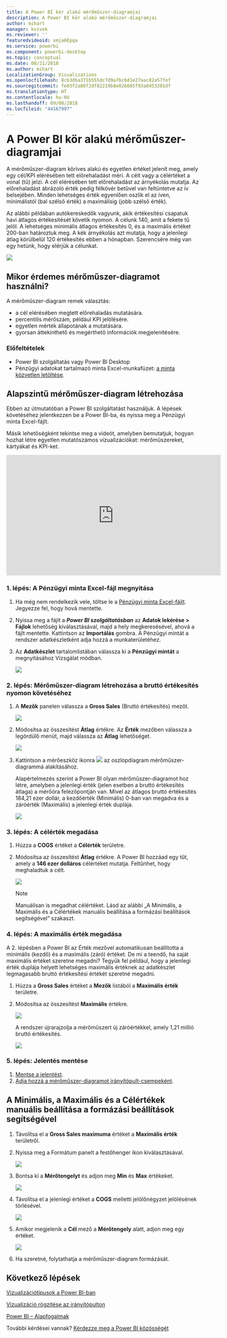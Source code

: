 ```yaml
---
title: A Power BI kör alakú mérőműszer-diagramjai
description: A Power BI kör alakú mérőműszer-diagramjai
author: mihart
manager: kvivek
ms.reviewer: ''
featuredvideoid: xmja6Epqa
ms.service: powerbi
ms.component: powerbi-desktop
ms.topic: conceptual
ms.date: 08/21/2018
ms.author: mihart
LocalizationGroup: Visualizations
ms.openlocfilehash: 8cb3dba371b555dc7d9a7bc6d1e27aac82a57fef
ms.sourcegitcommit: fe03f2a80f2df82219b8e026085f93a8453201df
ms.translationtype: HT
ms.contentlocale: hu-HU
ms.lasthandoff: 09/08/2018
ms.locfileid: "44167997"
---
```

# <a name="radial-gauge-charts-in-power-bi"></a>A Power BI kör alakú mérőműszer-diagramjai
A mérőműszer-diagram köríves alakú és egyetlen értéket jelenít meg, amely egy cél/KPI elérésében tett előrehaladást méri.  A célt vagy a célértéket a vonal (tű) jelzi. A cél elérésében tett előrehaladást az árnyékolás mutatja.  Az előrehaladást ábrázoló érték pedig félkövér betűvel van feltüntetve az ív belsejében. Minden lehetséges érték egyenlően oszlik el az íven, minimálistól (bal szélső érték) a maximálisig (jobb szélső érték).

Az alábbi példában autókereskedők vagyunk, akik értékesítési csapatuk havi átlagos értékesítését követik nyomon. A célunk 140, amit a fekete tű jelöl.  A lehetséges minimális átlagos értékesítés 0, és a maximális értéket 200-ban határoztuk meg.  A kék árnyékolás azt mutatja, hogy a jelenlegi átlag körülbelül 120 értékesítés ebben a hónapban. Szerencsére még van egy hetünk, hogy elérjük a célunkat.

![](media/power-bi-visualization-radial-gauge-charts/gauge_m.png)

## <a name="when-to-use-a-radial-gauge"></a>Mikor érdemes mérőműszer-diagramot használni?
A mérőműszer-diagram remek választás:

* a cél elérésében megtett előrehaladás mutatására.
* percentilis mérőszám, például KPI jelölésére.
* egyetlen mérték állapotának a mutatására.
* gyorsan áttekinthető és megérthető információk megjelenítésére.

### <a name="prerequisites"></a>Előfeltételek
 - Power BI szolgáltatás vagy Power BI Desktop
 - Pénzügyi adatokat tartalmazó minta Excel-munkafüzet: [a minta közvetlen letöltése](http://go.microsoft.com/fwlink/?LinkID=521962).

## <a name="create-a-basic-radial-gauge"></a>Alapszintű mérőműszer-diagram létrehozása
Ebben az útmutatóban a Power BI szolgáltatást használjuk. A lépések követéséhez jelentkezzen be a Power BI-ba, és nyissa meg a Pénzügyi minta Excel-fájlt.  

Másik lehetőségként tekintse meg a videót, amelyben bemutatjuk, hogyan hozhat létre egyetlen mutatószámos vizualizációkat: mérőműszereket, kártyákat és KPI-ket.

<iframe width="560" height="315" src="https://www.youtube.com/embed/xmja6EpqaO0?list=PL1N57mwBHtN0JFoKSR0n-tBkUJHeMP2cP" frameborder="0" allowfullscreen></iframe>

### <a name="step-1-open-the-financial-sample-excel-file"></a>1. lépés: A Pénzügyi minta Excel-fájl megnyitása
1. Ha még nem rendelkezik vele, töltse le a [Pénzügyi minta Excel-fájlt](sample-financial-download.md). Jegyezze fel, hogy hová mentette.

2. Nyissa meg a fájlt a ***Power BI szolgáltatásban*** az **Adatok lekérése \> Fájlok** lehetőség kiválasztásával, majd a hely megkeresésével, ahová a fájlt mentette. Kattintson az **Importálás** gombra. A Pénzügyi mintát a rendszer adatkészletként adja hozzá a munkaterületéhez.

3. Az **Adatkészlet** tartalomlistában válassza ki a **Pénzügyi mintát** a megnyitásához Vizsgálat módban.

    ![](media/power-bi-visualization-radial-gauge-charts/power-bi-dataset.png)

### <a name="step-2-create-a-gauge-to-track-gross-sales"></a>2. lépés: Mérőműszer-diagram létrehozása a bruttó értékesítés nyomon követéséhez
1. A **Mezők** panelen válassza a **Gross Sales** (Bruttó értékesítés) mezőt.
   
   ![](media/power-bi-visualization-radial-gauge-charts/power-bi-gross-sales.png)
2. Módosítsa az összesítést **Átlag** értékre. Az **Érték** mezőben válassza a legördülő menüt, majd válassza az **Átlag** lehetőséget.
   
   ![](media/power-bi-visualization-radial-gauge-charts/changetoaverage_new.png)
3. Kattintson a mérőeszköz ikonra ![](media/power-bi-visualization-radial-gauge-charts/gaugeicon_new.png) az oszlopdiagram mérőműszer-diagrammá alakításához.
   
   Alapértelmezés szerint a Power BI olyan mérőműszer-diagramot hoz létre, amelyben a jelenlegi érték (jelen esetben a bruttó értékesítés átlaga) a mérőóra felezőpontján van. Mivel az átlagos bruttó értékesítés 184,21 ezer dollár, a kezdőérték (Minimális) 0-ban van megadva és a záróérték (Maximális) a jelenlegi érték duplája.
   
   ![](media/power-bi-visualization-radial-gauge-charts/power-bi-184.png)

### <a name="step-3-set-a-target-value"></a>3. lépés: A célérték megadása
1. Húzza a **COGS** értéket a **Célérték** területre.
2. Módosítsa az összesítést **Átlag** értékre.
   A Power BI hozzáad egy tűt, amely a **146 ezer dolláros** célértéket mutatja. Feltűnhet, hogy meghaladtuk a célt.
   
   ![](media/power-bi-visualization-radial-gauge-charts/power-bi-cogs.png)
   
   > [!NOTE]
   > Manuálisan is megadhat célértéket.  Lásd az alábbi „A Minimális, a Maximális és a Célértékek manuális beállítása a formázási beállítások segítségével” szakaszt.
   > 
   > 

### <a name="step-4-set-a-maximum-value"></a>4. lépés: A maximális érték megadása
A 2. lépésben a Power BI az Érték mezővel automatikusan beállította a minimális (kezdő) és a maximális (záró) értéket.  De mi a teendő, ha saját maximális értéket szeretne megadni?  Tegyük fel például, hogy a jelenlegi érték duplája helyett lehetséges maximális értéknek az adatkészlet legmagasabb bruttó értékesítési értékét szeretné megadni. 

1. Húzza a **Gross Sales** értéket a **Mezők** listából a **Maximális érték** területre.
2. Módosítsa az összesítést **Maximális** értékre.
   
   ![](media/power-bi-visualization-radial-gauge-charts/setmaximum_new.png)
   
   A rendszer újrarajzolja a mérőműszert új záróértékkel, amely 1,21 millió bruttó értékesítés.
   
   ![](media/power-bi-visualization-radial-gauge-charts/power-bi-final-gauge.png)

### <a name="step-5-save-your-report"></a>5. lépés: Jelentés mentése
1. [Mentse a jelentést](service-report-save.md).
2. [Adja hozzá a mérőműszer-diagramot irányítópult-csempeként](service-dashboard-tiles.md). 

## <a name="use-formatting-options-to-manually-set-minimum-maximum-and-target-values"></a>A Minimális, a Maximális és a Célértékek manuális beállítása a formázási beállítások segítségével
1. Távolítsa el a **Gross Sales maximuma** értéket a **Maximális érték** területről.
2. Nyissa meg a Formátum panelt a festőhenger ikon kiválasztásával.
   
   ![](media/power-bi-visualization-radial-gauge-charts/power-bi-max.png)
3. Bontsa ki a **Mérőtengelyt** és adjon meg **Min** és **Max** értékeket.
   
    ![](media/power-bi-visualization-radial-gauge-charts/power-bi-gauge-axis.png)
4. Távolítsa el a jelenlegi értéket a **COGS** melletti jelölőnégyzet jelölésének törlésével.
   
    ![](media/power-bi-visualization-radial-gauge-charts/pbi_remove_target.png)
5. Amikor megjelenik a **Cél** mező a **Mérőtengely** alatt, adjon meg egy értéket.
   
    ![](media/power-bi-visualization-radial-gauge-charts/power-bi-gauge-target.png)
6. Ha szeretné, folytathatja a mérőműszer-diagram formázását.

## <a name="next-steps"></a>Következő lépések
[Vizualizációtípusok a Power BI-ban](power-bi-visualization-types-for-reports-and-q-and-a.md)

[Vizualizáció rögzítése az irányítópulton](service-dashboard-pin-tile-from-report.md)

[ Power BI – Alapfogalmak](service-basic-concepts.md)

További kérdései vannak? [Kérdezze meg a Power BI közösségét](http://community.powerbi.com/)

